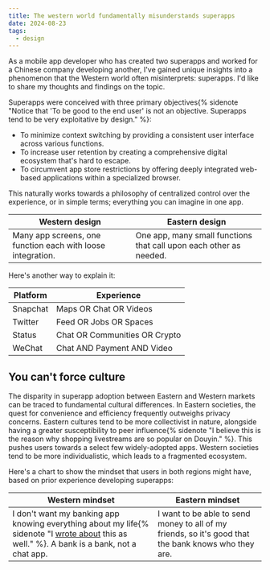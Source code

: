 ```yaml
---
title: The western world fundamentally misunderstands superapps
date: 2024-08-23
tags:
  - design
---
```


As a mobile app developer who has created two superapps and worked for a Chinese company developing another, I've gained unique insights into a phenomenon that the Western world often misinterprets: superapps. I'd like to share my thoughts and findings on the topic.

Superapps were conceived with three primary objectives{% sidenote "Notice that 'To be good to the end user' is not an objective. Superapps tend to be very exploitative by design." %}:

- To minimize context switching by providing a consistent user interface across various functions.
- To increase user retention by creating a comprehensive digital ecosystem that's hard to escape.
- To circumvent app store restrictions by offering deeply integrated web-based applications within a specialized browser.

This naturally works towards a philosophy of centralized control over the experience, or in simple terms; everything you can imagine in one app.

| Western design                                              | Eastern design                                                     |
| ----------------------------------------------------------- | ------------------------------------------------------------------ |
| Many app screens, one function each with loose integration. | One app, many small functions that call upon each other as needed. |

Here's another way to explain it:

| Platform | Experience                    |
| -------- | ----------------------------- |
| Snapchat | Maps OR Chat OR Videos        |
| Twitter  | Feed OR Jobs OR Spaces        |
| Status   | Chat OR Communities OR Crypto |
| WeChat   | Chat AND Payment AND Video    |

## You can't force culture
The disparity in superapp adoption between Eastern and Western markets can be traced to fundamental cultural differences. In Eastern societies, the quest for convenience and efficiency frequently outweighs privacy concerns. Eastern cultures tend to be more collectivist in nature, alongside having a greater susceptibility to peer influence{% sidenote "I believe this is the reason why shopping livestreams are so popular on Douyin." %}. This pushes users towards a select few widely-adopted apps. Western societies tend to be more individualistic, which leads to a fragmented ecosystem.

Here's a chart to show the mindset that users in both regions might have, based on prior experience developing superapps:

| Western mindset                                                                                  | Eastern mindset                                                                                       |
| ----------------------------------------------------------------------------------------------- | ---------------------------------------------------------------------------------------------------- |
| I don't want my banking app knowing everything about my life{% sidenote "I [wrote about](/archive/2024/embracing-monero) this as well." %}. A bank is a bank, not a chat app. | I want to be able to send money to all of my friends, so it's good that the bank knows who they are. |